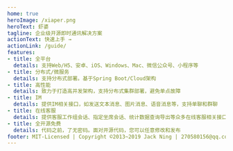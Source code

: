 ```yaml
---
home: true
heroImage: /xiaper.png
heroText: 虾婆
tagline: 企业级开源即时通讯解决方案
actionText: 快速上手 →
actionLink: /guide/
features:
- title: 全平台
  details: 支持Web/H5、安卓、iOS、Windows、Mac、微信公众号、小程序等
- title: 分布式/微服务
  details: 支持分布式部署。基于Spring Boot/Cloud架构
- title: 高性能
  details: 致力于打造高并发架构，支持分布式集群部署，避免单点故障
- title: IM
  details: 提供IM相关接口，如发送文本消息、图片消息、语音消息等，支持单聊和群聊
- title: 在线客服
  details: 提供客服工作组会话、指定坐席会话、统计数据查询导出等众多在线客服相关接口
- title: 全开源免费
  details: 代码之前，了无密码。面对开源代码，您可以任意修改和发布
footer: MIT-Licensed | Copyright ©2013~2019 Jack Ning | 270580156@qq.com
---
```

